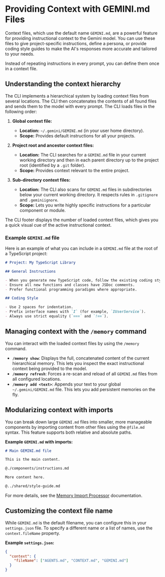 # Providing Context with GEMINI.md Files

Context files, which use the default name `GEMINI.md`, are a powerful feature for providing instructional context to the Gemini model. You can use these files to give project-specific instructions, define a persona, or provide coding style guides to make the AI's responses more accurate and tailored to your needs.

Instead of repeating instructions in every prompt, you can define them once in a context file.

## Understanding the context hierarchy

The CLI implements a hierarchical system by loading context files from several locations. The CLI then concatenates the contents of all found files and sends them to the model with every prompt. The CLI loads files in the following order:

1.  **Global context file:**

    - **Location:** `~/.gemini/GEMINI.md` (in your user home directory).
    - **Scope:** Provides default instructions for all your projects.

2.  **Project root and ancestor context files:**

    - **Location:** The CLI searches for a `GEMINI.md` file in your current working directory and then in each parent directory up to the project root (identified by a `.git` folder).
    - **Scope:** Provides context relevant to the entire project.

3.  **Sub-directory context files:**
    - **Location:** The CLI also scans for `GEMINI.md` files in subdirectories below your current working directory. It respects rules in `.gitignore` and `.geminiignore`.
    - **Scope:** Lets you write highly specific instructions for a particular component or module.

The CLI footer displays the number of loaded context files, which gives you a quick visual cue of the active instructional context.

### Example `GEMINI.md` file

Here is an example of what you can include in a `GEMINI.md` file at the root of a TypeScript project:

```markdown
# Project: My TypeScript Library

## General Instructions

- When you generate new TypeScript code, follow the existing coding style.
- Ensure all new functions and classes have JSDoc comments.
- Prefer functional programming paradigms where appropriate.

## Coding Style

- Use 2 spaces for indentation.
- Prefix interface names with `I` (for example, `IUserService`).
- Always use strict equality (`===` and `!==`).
```

## Managing context with the `/memory` command

You can interact with the loaded context files by using the `/memory` command.

- **`/memory show`**: Displays the full, concatenated content of the current hierarchical memory. This lets you inspect the exact instructional context being provided to the model.
- **`/memory refresh`**: Forces a re-scan and reload of all `GEMINI.md` files from all configured locations.
- **`/memory add <text>`**: Appends your text to your global `~/.gemini/GEMINI.md` file. This lets you add persistent memories on the fly.

## Modularizing context with imports

You can break down large `GEMINI.md` files into smaller, more manageable components by importing content from other files using the `@file.md` syntax. This feature supports both relative and absolute paths.

**Example `GEMINI.md` with imports:**

```markdown
# Main GEMINI.md file

This is the main content.

@./components/instructions.md

More content here.

@../shared/style-guide.md
```

For more details, see the [Memory Import Processor](../core/memport.md) documentation.

## Customizing the context file name

While `GEMINI.md` is the default filename, you can configure this in your `settings.json` file. To specify a different name or a list of names, use the `context.fileName` property.

**Example `settings.json`:**

```json
{
  "context": {
    "fileName": ["AGENTS.md", "CONTEXT.md", "GEMINI.md"]
  }
}
```
